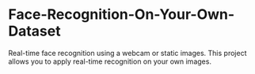 # Face-Recognition-On-Your-Own-Dataset
Real-time face recognition using a webcam or static images. This project allows you to apply real-time recognition on your own images.
